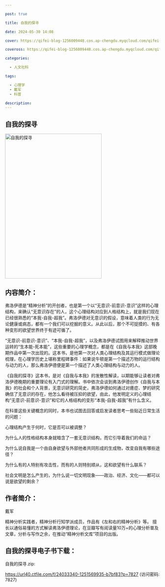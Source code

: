 ```yaml
---

post: true

title: 自我的探寻

date: 2024-05-30 14:08

cover: https://qifei-blog-1256009448.cos.ap-chengdu.myqcloud.com/qifei-blog/s34348585.jpg

coveross: https://qifei-blog-1256009448.cos.ap-chengdu.myqcloud.com/qifei-blog/s34348585.jpg

categories:

  - 人文社科

tags:

  - 心理学
  - 戴军
  - 科普

description:
---
```


## 自我的探寻

<img alt="自我的探寻" class="aligncenter loading" data-was-processed="true" decoding="async" fetchpriority="high" height="471" src="https://qifei-blog-1256009448.cos.ap-chengdu.myqcloud.com/qifei-blog/s34348585.jpg" style="cursor: zoom-in;" width="314"/>

## 内容简介：

弗洛伊德是“精神分析”的开创者，也是第一个以“无意识-前意识-意识”这样的心理结构，来确认“无意识存在”的人，这个心理结构对应到人格结构上，就是我们现在已经很熟悉的“本我-自我-超我”。弗洛伊德对无意识的假设，意味着人类的行为无论健康或病态，都有一个我们可以挖掘的意义。从此以后，那个不可捉摸的、有各种变形的欲望世界终于有迹可循了。

“无意识-前意识-意识”、“本我-自我-超我”，以及弗洛伊德试图用来解释推动世界运转的“生本能-死本能”，这些重要的心理学概念，都是在《自我与本我》这部晚期作品中第一次出现的。这本书，是他第一次对人类心理结构及其运行模式做理论梳理，在心理学历史上堪称里程碑事件：如果说牛顿是第一个描述万物的运行结构与动力的人，那么弗洛伊德便是第一个描述了人类心理结构与动力的人。

《自我的探寻》这本书，是对《自我与本我》的发散性解读，以期能够让读者对弗洛伊德晚期的重要理论有入门式的理解。书中依次会谈到弗洛伊德创作《自我与本我》的社会和个人背景，无意识研究的简史，弗洛伊德如何通过对癔症、梦的研究确信了无意识的存在，他怎么看待被压抑的欲望，由此，他发明定义的心理结构“无意识-前意识-意识”和它的人格结构的变形“本我-自我-超我”有什么含义。

在科普这些关键概念的同时，本书也试图去回答或启发读者思考一些贴近日常生活的问题：

心理结构产生于何时，它是否可以被调整？

为什么人的性格结构本身就暗含了一套无意识结构，而它引导着我们的命运？

为什么说自我是一个由自身欲望与外部他者共同形成的生成物，改变自我有哪些途径？

为什么有的人特别有攻击性，而有的人则特别顺从，这和欲望有什么联系？

社会文明是怎么产生的，为什么说一切文明现象——政治、经济、文化——都可以说是欲望的剩余？

## 作者简介：

戴军

精神分析实践者，精神分析行知学派成员，作品有《左和右的精神分析》等。 擅长以通俗易懂的方式解读弗洛伊德理论，在豆瓣写有阅读量10万+的心理分析普及文章，分析与写作之余，在推动“精神分析文库”项目的出版。

## 自我的探寻电子书下载：

自我的探寻.zip: 

https://url40.ctfile.com/f/24033340-1251569935-b7bf83?p=7827 (访问密码: 7827)
